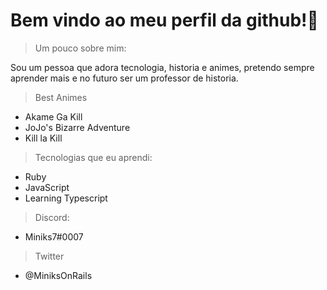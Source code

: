 # Bem vindo ao meu perfil da github!👋

> Um pouco sobre mim:

Sou um pessoa que adora tecnologia, historia e animes, pretendo sempre aprender mais e no futuro ser um professor de historia.

> Best Animes

* Akame Ga Kill
* JoJo's Bizarre Adventure
* Kill la Kill

> Tecnologias que eu aprendi:

* Ruby
* JavaScript
* Learning Typescript

> Discord:

* Miniks7#0007

> Twitter

* @MiniksOnRails
